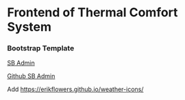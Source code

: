 # Frontend of Thermal Comfort System

### Bootstrap Template

[SB Admin](http://startbootstrap.com/template-overviews/sb-admin/)

[Github SB Admin](https://github.com/BlackrockDigital/startbootstrap-sb-admin)

Add  https://erikflowers.github.io/weather-icons/
